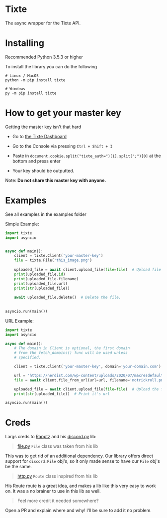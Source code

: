 # Tixte
The async wrapper for the Tixte API.

# Installing
Recommended Python 3.5.3 or higher

To install the library you can do the following
```
# Linux / MacOS
python -m pip install tixte

# Windows
py -m pip install tixte
```

# How to get your master key
Getting the master key isn't that hard

- Go to [the Tixte Dashboard](https://tixte.com/dashboard/configurations)

- Go to the Console via pressing `Ctrl + Shift + I`
            
- Paste in `document.cookie.split("tixte_auth=")[1].split(";")[0]` at the bottom and press enter

- Your key should be outputted.

Note: **Do not share this master key with anyone.**

# Examples
See all examples in the examples folder

Simple Example:
```python
import tixte
import asyncio


async def main():
    client = tixte.Client('your-master-key')
    file = tixte.File('this_image.png')
    
    uploaded_file = await client.upload_file(file=file)  # Upload file
    print(uploaded_file.id)
    print(uploaded_file.filename)
    print(uploaded_file.url)
    print(str(uploaded_file))
    
    await uploaded_file.delete()  # Delete the file.
    
    
asyncio.run(main())
```

URL Example:
```python
import tixte
import asyncio

async def main():
    # The domain in Client is optional, the first domain
    # from the fetch_domains() func will be used unless
    # specified.

    client = tixte.Client('your-master-key', domain='your-domain.com')  

    url = 'https://nerdist.com/wp-content/uploads/2020/07/maxresdefault.jpg'
    file = await client.file_from_url(url=url, filename='notrickroll.png')

    uploaded_file = await client.upload_file(file=file)  # Upload the file
    print(str(uploaded_file))  # Print it's url

asyncio.run(main())
```

# Creds
Largs creds to [Rapptz](https://github.com/Rapptz) and his [discord.py](https://github.com/Rapptz/discord.py) lib:


> [file.py](https://github.com/NextChai/Tixte/blob/main/tixte/file.py) `File` class was taken from his lib

This was to  get rid of an additional dependency. Our library offers direct support for `discord.File` obj's, so it only made sense to have our `File` obj's be the same.

> [http.py](https://github.com/NextChai/Tixte/blob/main/tixte/http.py) `Route` class inspired from his lib

His Route route is a great idea, and makes a lib like this very easy to work on. It was a no brainer to use in this lib as well.

> Feel more credit it needed somewhere?

Open a PR and explain where and why! I'll be sure to add it no problem.
